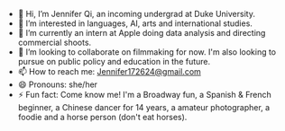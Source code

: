 - 👋 Hi, I’m Jennifer Qi, an incoming undergrad at Duke University.
- 👀 I’m interested in languages, AI, arts and international studies.
- 🌱 I’m currently an intern at Apple doing data analysis and directing commercial shoots.
- 💞️ I’m looking to collaborate on filmmaking for now. I'm also looking to pursue on public policy and education in the future.
- 📫 How to reach me: Jennifer172624@gmail.com
- 😄 Pronouns: she/her
- ⚡ Fun fact: Come know me! I'm a Broadway fun, a Spanish & French beginner, a Chinese dancer for 14 years, a amateur photographer, a foodie and a horse person (don't eat horses).

<!---
Jennifer348/Jennifer348 is a ✨ special ✨ repository because its `README.md` (this file) appears on your GitHub profile.
You can click the Preview link to take a look at your changes.
--->
